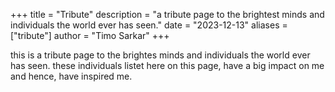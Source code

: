 +++
title = "Tribute"
description = "a tribute page to the brightest minds and individuals the world ever has seen."
date = "2023-12-13"
aliases = ["tribute"]
author = "Timo Sarkar"
+++

this is a tribute page to the brightes minds and individuals the world ever has seen. these individuals listet here on this page, have a big impact on me and hence, have inspired me.
